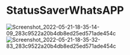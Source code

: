 # StatusSaverWhatsAPP

![Screenshot_2022-05-21-18-35-14-09_283c9522a20b4db8ed25ed571ade454c](https://user-images.githubusercontent.com/101714917/169653891-b8a3a52a-c2f6-4146-842a-05ea499e0d1d.jpg)
![Screenshot_2022-05-21-18-35-32-83_283c9522a20b4db8ed25ed571ade454c](https://user-images.githubusercontent.com/101714917/169653910-7c328a1a-7a8f-4686-b0a3-4429e1d11399.jpg)
